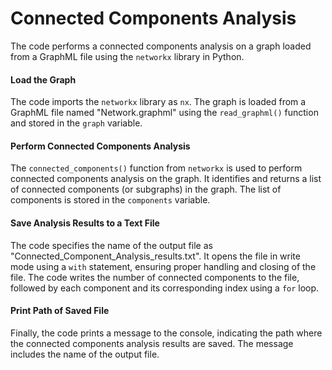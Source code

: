 # Connected Components Analysis

The code performs a connected components analysis on a graph loaded from a GraphML file using the `networkx` library in Python.

#### Load the Graph

The code imports the `networkx` library as `nx`. The graph is loaded from a GraphML file named "Network.graphml" using the `read_graphml()` function and stored in the `graph` variable.

#### Perform Connected Components Analysis

The `connected_components()` function from `networkx` is used to perform connected components analysis on the graph. It identifies and returns a list of connected components (or subgraphs) in the graph. The list of components is stored in the `components` variable.

#### Save Analysis Results to a Text File

The code specifies the name of the output file as "Connected_Component_Analysis_results.txt". It opens the file in write mode using a `with` statement, ensuring proper handling and closing of the file. The code writes the number of connected components to the file, followed by each component and its corresponding index using a `for` loop.

#### Print Path of Saved File

Finally, the code prints a message to the console, indicating the path where the connected components analysis results are saved. The message includes the name of the output file.
